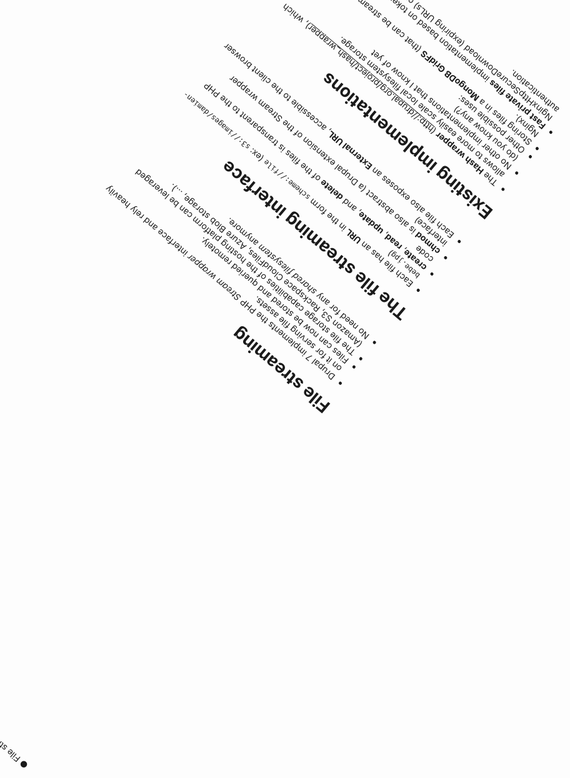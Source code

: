 <div class="container" style="-webkit-transform: translate(-100px, -150px) rotate(220deg);">

<div class="point reachable" style="-webkit-transform: translate(0, -300px); width: 1500px; height: 400px"><span>●</span> File streaming</div>

<div class="slide reachable" id="file-streaming" markdown="1">

# File streaming

* Drupal 7 implements the PHP *Stream wrapper* interface and rely heavily on it for serving file assets.
* Files can now be stored and queried remotely.
* The file storage capabilities of the hosting platform can be leveraged (Amazon S3, Rackspace CloudFiles, Azure Blob storage, ...).
* No need for any *shared filesystem* anymore.
</div>

<div class="slide reachable" id="file-streaming-interface" style="left: 500px" markdown="1">

# The file streaming interface

* Each file has an **URL** in the form <code>scheme://file</code> (ex: <code>s3://images/damien-bebe.jpg</code>)
* **create**, **read**, **update**, and **delete** of the files is transparent to the PHP code
* **chmod** is also abstract (a Drupal extension of the Stream wrapper interface)
* Each file also exposes an **External URL**, accessible to the client browser

</div>

<div class="slide reachable" id="file-streaming-example" style="left: 1000px" markdown="1">

# Existing implementations

* The **Hash wrapper** (http://drupal.org/project/hash_wrapper), which allows to more easily scale local filesystem storage.
* No other implementations that I know of yet  
(do you know any?)
* Other possible uses:
 * Storing files in a **MongoDB GridFS** (that can be streamed directly by Nginx).
 * **Fast private files** implementation based on tokens using NginxHttpSecureDownload (expiring URLs) or cookie-based authentication.

</div>

</div>
